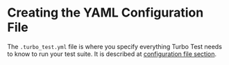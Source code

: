 # Creating the YAML Configuration File

The `.turbo_test.yml` file is where you specify everything Turbo Test needs to know to run your test suite. It is described at [configuration file section](../config-file/cf-intro.md).

